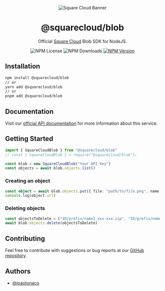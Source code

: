 <div align="center">
  <img alt="Square Cloud Banner" src="https://cdn.squarecloud.app/png/github-readme.png">
</div>

<h1 align="center">@squarecloud/blob</h1>

<p align="center">Official <a href="https://squarecloud.app" target="_blank">Square Cloud</a> Blob SDK for NodeJS.</p>

<div align="center">
  <div style="width: fit-content; display: flex; align-items: flex-start; gap: 4px;">
    <img alt="NPM License" src="https://img.shields.io/npm/l/@squarecloud/blob">
    <img alt="NPM Downloads" src="https://img.shields.io/npm/dw/@squarecloud/blob">
    <a href="https://npmjs.com/package/@squarecloud/blob">
      <img alt="NPM Version" src="https://img.shields.io/npm/v/@squarecloud/blob">
    </a>
  </div>
</div>

## Installation

```bash
npm install @squarecloud/blob
// or
yarn add @squarecloud/blob
// or
pnpm add @squarecloud/blob
```

## Documentation

Visit our [official API documentation](https://docs.squarecloud.app/blob-reference/) for more information about this service.

## Getting Started

```ts
import { SquareCloudBlob } from "@squarecloud/blob"
// const { SquareCloudBlob } = require("@squarecloud/blob");

const blob = new SquareCloudBlob("Your API Key")
const objects = await blob.objects.list()
```

### Creating an object

```ts
const object = await blob.objects.put({ file: "path/to/file.png", name: "my_image" })
console.log(object.url)
```

### Deleting objects

```ts
const objectsToDelete = ["ID/prefix/name1_xxx-xxx.zip", "ID/prefix/name_xxx-xxx-xxx.png"]
await blob.objects.delete(objectsToDelete)
```

## Contributing

Feel free to contribute with suggestions or bug reports at our [GitHub repository](https://github.com/squarecloudofc/sdk-blob-js).

## Authors

- [@joaotonaco](https://github.com/joaotonaco)